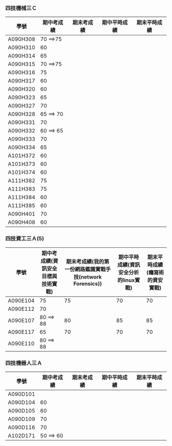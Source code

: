 ### 四技機械三Ｃ
| 學號 | 期中考成績 | 期末考成績 | 期中平時成績 | 期末平時成績 |
| ---- |  ---- |  ---- |  ---- |  ---- |  
| A090H308  | 70  ==>75||||
|A090H310   |60||||
| A090H314   |65||||
| A090H315   |70  ==>75||||
| A090H316   |75||||
| A090H317   |60||||
| A090H320   |60||||
| A090H323   |65||||
| A090H327   |70||||
| A090H328   |65  ==> 70| |||
| A090H331   |70||||
| A090H332   |60  ==> 65||||
| A090H333   |70||||
| A090H334   |65||||
| A101H372   |60||||
| A101H373   |60||||
| A101H374   |60||||
| A111H382   |75||||
| A111H383   |75||||
| A111H384   |60||||
| A111H385   |60||||
| A090H401   |70||||
| A090H408  |60||||

### 四技資工三Ａ(5)
| 學號 | 期中考成績(資訊安全目標與技術實戰) | 期末考成績(我的第一份網路鑑識實戰手技(network Forensics)) | 期中平時成績(資訊安全分析的linux實戰) | 期末平時成績(癮寫術的資安實戰) |
| ---- |  ---- |  ---- |  ---- |  ---- |  
| A090E104|  75|75|70|70|
| A090E112|  70|||
| A090E107| 80 ==> 88 | 80 |  85 |  85 | 
|A090E117|  65|70|70|70|
|A090E110 | 80  ==> 88||||

### 四技機器人三Ａ
| 學號 | 期中考成績 | 期末考成績 | 期中平時成績 | 期末平時成績 |
| ---- |  ---- |  ---- |  ---- |  ---- |  
|A090D101 |||||
|A090D104  |60||||
| A090D105 | 60||||
|A090D109 | 70||||
|A090D116 | 70||||
| A102D171 | 50  ==> 60||||
